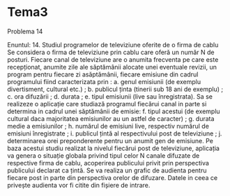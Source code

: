# Tema3

Problema 14

Enuntul: 14. Studiul programelor de televiziune oferite de o firma de cablu Se considera o firma de televiziune prin cablu care oferă un număr N de posturi. Fiecare canal de televiziune are o anumita frecventa pe care este recepționat, anumite zile ale săptămânii alocate unei eventuale revizii, un program pentru fiecare zi asăptămânii, fiecare emisiune din cadrul programului fiind caracterizata prin : a. genul emisiunii (de exemplu divertisment, cultural etc.) ; b. publicul ținta (tinerii sub 18 ani de exemplu) ; c. ora difuzării ; d. durata ; e. tipul emisiunii (live sau înregistrata). Sa se realizeze o aplicație care studiază programul fiecărui canal in parte si determina in cadrul unei săptămânii de emisie: f. tipul acestui (de exemplu cultural daca majoritatea emisiunilor au un astfel de caracter) ; g. durata medie a emisiunilor ; h. numărul de emisiuni live, respectiv numărul de emisiuni înregistrate ; i. publicul țintă al respectivului post de televiziune ; j. determinarea orei preponderente pentru un anumit gen de emisiune. Pe baza acestui studiu realizat la nivelul fiecărui post de televiziune, aplicația va genera o situație globala privind tipul celor N canale difuzate de respective firma de cablu, acoperirea publicului privit prin perspectiva publicului declarat ca țintă. Se va realiza un grafic de audienta pentru fiecare post in parte din perspectiva orelor de difuzare. Datele in ceea ce privește audienta vor fi citite din fișiere de intrare.
